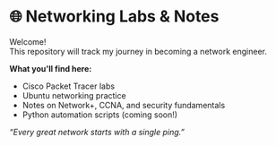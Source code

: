 # 🌐 Networking Labs & Notes

Welcome!  
This repository will track my journey in becoming a network engineer.

**What you'll find here:**
- Cisco Packet Tracer labs
- Ubuntu networking practice
- Notes on Network+, CCNA, and security fundamentals
- Python automation scripts (coming soon!)

*“Every great network starts with a single ping.”*
